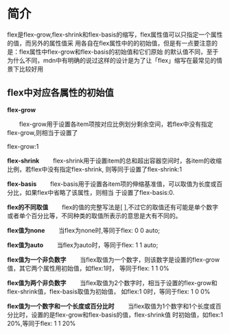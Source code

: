 # 简介

flex是flex-grow,flex-shrink和flex-basis的缩写，flex属性值可以只指定一个属性的值，而另外的属性值采
用各自在flex属性中的的初始值，但是有一点要注意的是：flex属性中flex-grow和flex-basis的初始值和它们原始
的默认值不同，至于为什么不同，mdn中有明确的说过这样的设计是为了让「flex」缩写在最常见的情景下比较好用

## flex中对应各属性的初始值

**flex-grow**

  flex-grow用于设置各item项按对应比例划分剩余空间，若flex中没有指定flex-grow,则相当于设置了

   flex-grow:1

**flex-shrink**
  flex-shrink用于设置item的总和超出容器空间时，各item的收缩比例，若flex中没有指定flex-shrink,
    则等同于设置了flex-shrink:1

**flex-basis**
  flex-basis用于设置各item项的伸缩基准值，可以取值为长度或百分比，如果flex中省略了该属性，则相当
    于设置了flex-basis:0.

**flex的不同取值**
  flex的值的完整写法是[<flex-grow> <flex-shrink> <flex-basis>],不过它的取值还有可能是单个数字
    或者单个百分比等，不同种类的取值所表示的意思是大有不同的。

**flex值为none**
  当flex为none时,等同于flex: 0 0 auto;

**flex值为auto**
  当flex为auto时，等同于flex: 1 1 auto;

**flex值为一个非负数字**
  当flex取值为一个数字，则该数字是设置的flex-grow值，其它两个属性用初始值，如flex:1时，
    等同于flex: 1 1 0%

**flex值为两个非负数字**
  当flex取值为2个数字时，相当于设置的flex-grow和flex-shrink值，flex-basis取值为初始值，
    如flex:1 0时，等同于flex: 1 0 0%

**flex值为一个数字和一个长度或百分比时**
  当flex取值为1个数字和1个长度或百分比时，设置的是flex-grow和flex-basis的值，flex-shrink值
    时初始值，如flex:1 20%,等同于flex: 1 1 20%

